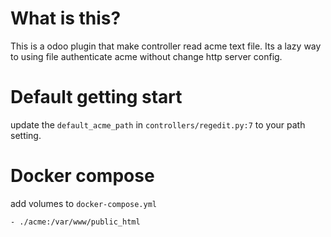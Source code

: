 # What is this?

This is a odoo plugin that make controller read acme text file.
Its a lazy way to using file authenticate acme without change http server config.

# Default getting start

update the `default_acme_path` in `controllers/regedit.py:7` to your path setting.

# Docker compose

add volumes to `docker-compose.yml`

```
- ./acme:/var/www/public_html
```
